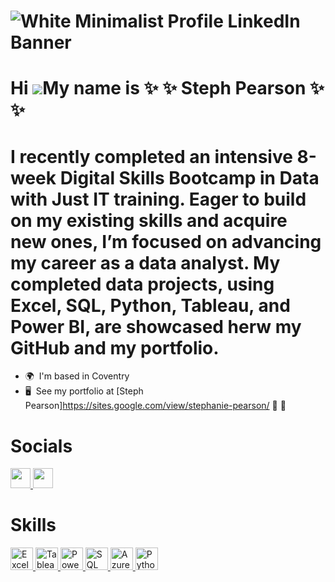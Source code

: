 ![White Minimalist Profile LinkedIn Banner](https://github.com/user-attachments/assets/5a6f869a-ae34-4a94-a2d4-a0dfb8215848)
=====================================================================================================================================
Hi ![](https://user-images.githubusercontent.com/18350557/176309783-0785949b-9127-417c-8b55-ab5a4333674e.gif)My name is :sparkles: ✨ Steph Pearson :sparkles: ✨
=====================================================================================================================================
# I recently completed an intensive 8-week Digital Skills Bootcamp in Data with Just IT training. Eager to build on my existing skills and acquire new ones, I’m focused on advancing my career as a data analyst. My completed data projects, using Excel, SQL, Python, Tableau, and Power BI, are showcased herw my GitHub and my portfolio.



*   🌍  I'm based in Coventry
*   🖥️  See my portfolio at [Steph Pearson]https://sites.google.com/view/stephanie-pearson/ :tada: 🎉

# Socials

<p align="left"> <a href="https://www.github.com/StephPearson1993" target="_blank" rel="noreferrer"> <picture> <source media="(prefers-color-scheme: dark)" srcset="https://raw.githubusercontent.com/danielcranney/readme-generator/main/public/icons/socials/github-dark.svg" /> <source media="(prefers-color-scheme: light)" srcset="https://raw.githubusercontent.com/danielcranney/readme-generator/main/public/icons/socials/github.svg" /> <img src="https://raw.githubusercontent.com/danielcranney/readme-generator/main/public/icons/socials/github.svg" width="32" height="32" /> </picture> </a> <a href="https://www.linkedin.com/in/steph-pearson1993" target="_blank" rel="noreferrer"> <picture> <source media="(prefers-color-scheme: dark)" srcset="https://raw.githubusercontent.com/danielcranney/readme-generator/main/public/icons/socials/linkedin-dark.svg" /> <source media="(prefers-color-scheme: light)" srcset="https://raw.githubusercontent.com/danielcranney/readme-generator/main/public/icons/socials/linkedin.svg" /> <img src="https://raw.githubusercontent.com/danielcranney/readme-generator/main/public/icons/socials/linkedin.svg" width="32" height="32" /> </picture> </a></p>

# Skills
<p align="left">
  <a href="https://www.microsoft.com/en-us/microsoft-365/excel" target="_blank" rel="noreferrer">
    <img src="https://github.com/user-attachments/assets/6b6ab4f1-0012-4c23-b561-81a42b276988" width="36" height="36" alt="Excel" />
  </a>
  <a href="https://www.tableau.com/" target="_blank" rel="noreferrer">
    <img src="https://github.com/user-attachments/assets/ee7edfe5-8e3c-4e20-a395-26977de0d353" width="36" height="36" alt="Tableau" />
  </a>
  <a href="https://powerbi.microsoft.com/" target="_blank" rel="noreferrer">
    <img src="https://github.com/user-attachments/assets/0c3f0aca-5dd5-4dcc-92cc-2ba969516024" width="36" height="36" alt="Power BI" />
  </a>
  <a href="https://www.microsoft.com/en-us/sql-server" target="_blank" rel="noreferrer">
    <img src="https://github.com/user-attachments/assets/1ed2dc41-9d23-4322-8da2-cce67e626520" width="36" height="36" alt="SQL" />
  </a>
  <a href="https://azure.microsoft.com/" target="_blank" rel="noreferrer">
    <img src="https://github.com/user-attachments/assets/4d4256c5-e29c-4b0f-8c90-6f383a231e33" width="36" height="36" alt="Azure" />
  </a>
  <a href="https://www.python.org/" target="_blank" rel="noreferrer">
    <img src="https://github.com/user-attachments/assets/a20face6-aad0-4c11-b709-69be5172c07e" width="36" height="36" alt="Python" />
  </a>
</p>
